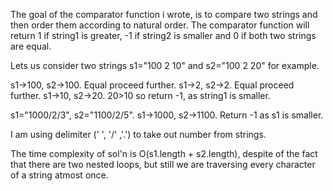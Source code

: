 The goal of the comparator function i wrote, is to compare two strings and then order them according to natural order.
The comparator function will return 1 if string1 is greater, -1 if string2 is smaller and 0 if both two strings are equal.

Lets us consider two strings s1="100 2 10" and s2="100 2 20" for example.

s1->100, s2->100. Equal proceed further.
s1->2, s2->2. Equal proceed further.
s1->10, s2->20. 20>10 so return -1, as string1 is smaller.


s1="1000/2/3", s2="1100/2/5".
s1->1000, s2->1100. Return -1 as s1 is smaller.

I am using delimiter (' ', '/' ,'.') to take out number from strings.

The time complexity of sol'n is O(s1.length + s2.length), despite of the fact that there are two nested loops, but still we are traversing every character of a string atmost once.
